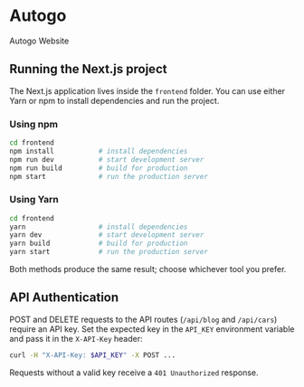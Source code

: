 # Autogo
Autogo Website

## Running the Next.js project

The Next.js application lives inside the `frontend` folder. You can use either
Yarn or npm to install dependencies and run the project.

### Using npm

```bash
cd frontend
npm install           # install dependencies
npm run dev           # start development server
npm run build         # build for production
npm start             # run the production server
```

### Using Yarn

```bash
cd frontend
yarn                  # install dependencies
yarn dev              # start development server
yarn build            # build for production
yarn start            # run the production server
```

Both methods produce the same result; choose whichever tool you prefer.

## API Authentication

POST and DELETE requests to the API routes (`/api/blog` and `/api/cars`) require
an API key. Set the expected key in the `API_KEY` environment variable and pass
it in the `X-API-Key` header:

```bash
curl -H "X-API-Key: $API_KEY" -X POST ...
```

Requests without a valid key receive a `401 Unauthorized` response.
